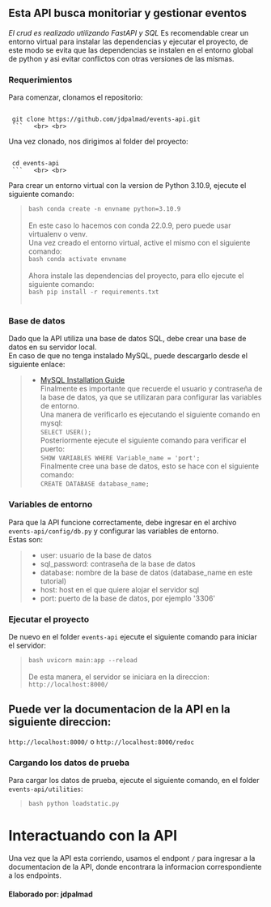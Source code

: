 ## **Esta API busca monitoriar y gestionar eventos**
*El crud es realizado utilizando FastAPI y SQL*
Es recomendable crear un entorno virtual para instalar las dependencias y ejecutar el proyecto, de este modo se evita que las dependencias se instalen en el entorno global de python y asi evitar conflictos con otras versiones de las mismas. <br>

### Requerimientos

Para comenzar, clonamos el repositorio:<br>
> ```bash 
     git clone https://github.com/jdpalmad/events-api.git 
     ```   <br> <br> 
Una vez clonado, nos dirigimos al folder del proyecto:<br>
> ```shell 
     cd events-api 
     ```   <br> <br>


Para crear un entorno virtual con la version de Python 3.10.9, ejecute el siguiente comando:<br>
> ```bash conda create -n envname python=3.10.9 ```   <br> <br>
En este caso lo hacemos con conda 22.0.9, pero puede usar virtualenv o venv. <br>
Una vez creado el entorno virtual, active el mismo con el siguiente comando:<br>
> ```bash conda activate envname ```   <br> <br>
Ahora instale las dependencias del proyecto, para ello ejecute el siguiente comando:<br>
> ```bash pip install -r requirements.txt ```   <br> <br>

### Base de datos
Dado que la API utiliza una base de datos SQL, debe crear una base de datos en su servidor local. <br>
En caso de que no tenga instalado MySQL, puede descargarlo desde el siguiente enlace: <br>
> - [MySQL Installation Guide](https://dev.mysql.com/doc/mysql-installation-excerpt/5.7/en/) <br>
Finalmente es importante que recuerde el usuario y contraseña de la base de datos, ya que se utilizaran para configurar las variables de entorno. <br>
Una manera de verificarlo es ejecutando el siguiente comando en mysql:<br>
> ```SELECT USER();```   <br> 
Posteriormente ejecute el siguiente comando para verificar el puerto:<br>
> ```SHOW VARIABLES WHERE Variable_name = 'port';```   <br> 
Finalmente cree una base de datos, esto se hace con el siguiente comando:<br>
> ```CREATE DATABASE database_name;```   <br>

### Variables de entorno
Para que la API funcione correctamente, debe ingresar en el archivo ```events-api/config/db.py``` y configurar las variables de entorno. <br>
Estas son: <br>
> - user: usuario de la base de datos <br>
> - sql_password: contraseña de la base de datos <br>
> - database: nombre de la base de datos (database_name en este tutorial)<br>
> - host: host en el que quiere alojar el servidor sql<br>
> - port: puerto de la base de datos, por ejemplo '3306' <br>

### Ejecutar el proyecto
De nuevo en el folder ```events-api``` ejecute el siguiente comando para iniciar el servidor:<br>
> ```bash uvicorn main:app --reload ```   <br> <br>
De esta manera, el servidor se iniciara en la direccion: ```http://localhost:8000/``` <br>

## **Puede ver la documentacion de la API en la siguiente direccion:** <br> 
```http://localhost:8000/``` o ```http://localhost:8000/redoc``` <br>

### Cargando los datos de prueba
Para cargar los datos de prueba, ejecute el siguiente comando, en el folder ```events-api/utilities```: <br>
> ```bash python loadstatic.py ```   <br> 

# Interactuando con la API
Una vez que la API esta corriendo, usamos el endpont ```/``` para ingresar a la documentacion de la API, donde encontrara la informacion correspondiente a los endpoints. <br>

#### **Elaborado por: jdpalmad** 

